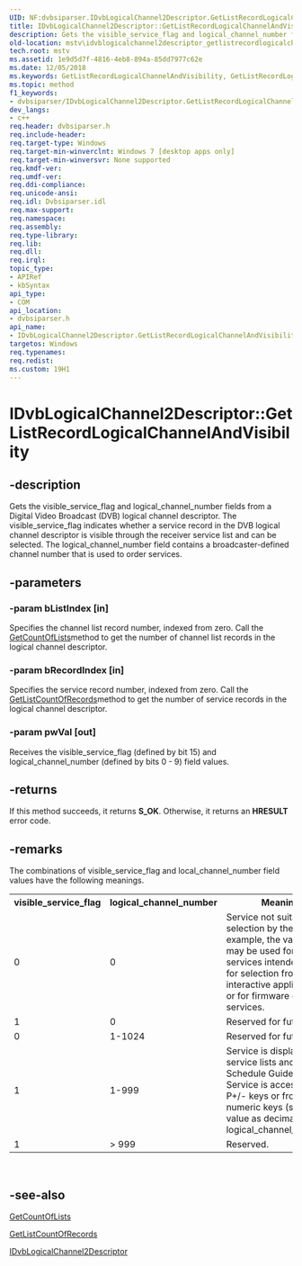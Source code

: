 ```yaml
---
UID: NF:dvbsiparser.IDvbLogicalChannel2Descriptor.GetListRecordLogicalChannelAndVisibility
title: IDvbLogicalChannel2Descriptor::GetListRecordLogicalChannelAndVisibility (dvbsiparser.h)
description: Gets the visible_service_flag and logical_channel_number fields from a Digital Video Broadcast (DVB) logical channel descriptor.
old-location: mstv\idvblogicalchannel2descriptor_getlistrecordlogicalchannelandvisibility.htm
tech.root: mstv
ms.assetid: 1e9d5d7f-4816-4eb8-894a-85dd7977c62e
ms.date: 12/05/2018
ms.keywords: GetListRecordLogicalChannelAndVisibility, GetListRecordLogicalChannelAndVisibility method [Microsoft TV Technologies], GetListRecordLogicalChannelAndVisibility method [Microsoft TV Technologies],IDvbLogicalChannel2Descriptor interface, IDvbLogicalChannel2Descriptor interface [Microsoft TV Technologies],GetListRecordLogicalChannelAndVisibility method, IDvbLogicalChannel2Descriptor.GetListRecordLogicalChannelAndVisibility, IDvbLogicalChannel2Descriptor::GetListRecordLogicalChannelAndVisibility, dvbsiparser/IDvbLogicalChannel2Descriptor::GetListRecordLogicalChannelAndVisibility, mstv.idvblogicalchannel2descriptor_getlistrecordlogicalchannelandvisibility, mstv.idvblogicalchanneldescriptor2_getlistrecordlogicalchannelandvisibility
ms.topic: method
f1_keywords:
- dvbsiparser/IDvbLogicalChannel2Descriptor.GetListRecordLogicalChannelAndVisibility
dev_langs:
- c++
req.header: dvbsiparser.h
req.include-header: 
req.target-type: Windows
req.target-min-winverclnt: Windows 7 [desktop apps only]
req.target-min-winversvr: None supported
req.kmdf-ver: 
req.umdf-ver: 
req.ddi-compliance: 
req.unicode-ansi: 
req.idl: Dvbsiparser.idl
req.max-support: 
req.namespace: 
req.assembly: 
req.type-library: 
req.lib: 
req.dll: 
req.irql: 
topic_type:
- APIRef
- kbSyntax
api_type:
- COM
api_location:
- dvbsiparser.h
api_name:
- IDvbLogicalChannel2Descriptor.GetListRecordLogicalChannelAndVisibility
targetos: Windows
req.typenames: 
req.redist: 
ms.custom: 19H1
---
```


# IDvbLogicalChannel2Descriptor::GetListRecordLogicalChannelAndVisibility


## -description


Gets the visible_service_flag and logical_channel_number fields from a Digital Video Broadcast (DVB) logical channel descriptor.  The visible_service_flag indicates whether a service record in the DVB logical channel descriptor is visible through the receiver service list and can be selected. The logical_channel_number field contains a broadcaster-defined channel number that is used to order services. 


## -parameters




### -param bListIndex [in]

Specifies the channel list record number,
  indexed from zero. Call the <a href="https://docs.microsoft.com/previous-versions/windows/desktop/api/dvbsiparser/nf-dvbsiparser-idvblogicalchannel2descriptor-getcountoflists">GetCountOfLists</a>method to get the number of channel list records in the logical channel descriptor.


### -param bRecordIndex [in]

Specifies the service record number,
  indexed from zero. Call the <a href="https://docs.microsoft.com/previous-versions/windows/desktop/api/dvbsiparser/nf-dvbsiparser-idvblogicalchannel2descriptor-getlistcountofrecords">GetListCountOfRecords</a>method to get the number of service records in the logical channel descriptor.



### -param pwVal [out]

Receives the visible_service_flag (defined by bit 15) and logical_channel_number (defined by bits 0 - 9) field values.


## -returns



If this method succeeds, it returns <b xmlns:loc="http://microsoft.com/wdcml/l10n">S_OK</b>. Otherwise, it returns an <b xmlns:loc="http://microsoft.com/wdcml/l10n">HRESULT</b> error code.




## -remarks



The combinations of visible_service_flag and local_channel_number field values have the following meanings.

<table>
<tr>
<th>visible_service_flag</th>
<th>logical_channel_number</th>
<th>Meaning</th>
</tr>
<tr>
<td>0</td>
<td>0</td>
<td>  Service not suitable for selection by the user. For example, the value zero may
be used for data services intended only for selection from interactive
applications or for firmware download services.</td>
</tr>
<tr>
<td>1</td>
<td>0</td>
<td>Reserved for future use.</td>
</tr>
<tr>
<td>0</td>
<td>1-1024</td>
<td>Reserved for future use.</td>
</tr>
<tr>
<td>1</td>
<td>1-999</td>
<td>Service is displayed in service lists and Event Schedule Guide (ESG). Service is accessible via P+/- keys or from
numeric keys (same value as decimal value of logical_channel_number).</td>
</tr>
<tr>
<td>1</td>
<td>&gt; 999</td>
<td>Reserved.</td>
</tr>
</table>
 




## -see-also




<a href="https://docs.microsoft.com/previous-versions/windows/desktop/api/dvbsiparser/nf-dvbsiparser-idvblogicalchannel2descriptor-getcountoflists">GetCountOfLists</a>



<a href="https://docs.microsoft.com/previous-versions/windows/desktop/api/dvbsiparser/nf-dvbsiparser-idvblogicalchannel2descriptor-getlistcountofrecords">GetListCountOfRecords</a>



<a href="https://docs.microsoft.com/previous-versions/windows/desktop/api/dvbsiparser/nn-dvbsiparser-idvblogicalchannel2descriptor">IDvbLogicalChannel2Descriptor</a>
 

 

